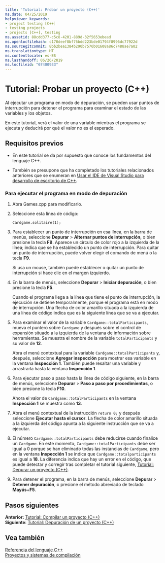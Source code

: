 ```yaml
---
title: 'Tutorial: Probar un proyecto (C++)'
ms.date: 04/25/2019
helpviewer_keywords:
- project testing [C++]
- testing projects
- projects [C++], testing
ms.assetid: 88cdd377-c5c8-4201-889d-32f5653ebead
ms.openlocfilehash: c170deef8bf76bdd223bde01794f8996dc77922d
ms.sourcegitcommit: 8bb2bea1384b290b7570b01608a86c7488ae7a02
ms.translationtype: HT
ms.contentlocale: es-ES
ms.lasthandoff: 06/26/2019
ms.locfileid: "67400933"
---
```

# <a name="walkthrough-testing-a-project-c"></a>Tutorial: Probar un proyecto (C++)

Al ejecutar un programa en modo de depuración, se pueden usar puntos de interrupción para detener el programa para examinar el estado de las variables y los objetos.

En este tutorial, verá el valor de una variable mientras el programa se ejecuta y deducirá por qué el valor no es el esperado.

## <a name="prerequisites"></a>Requisitos previos

- En este tutorial se da por supuesto que conoce los fundamentos del lenguaje C++.

- También se presupone que ha completado los tutoriales relacionados anteriores que se enumeran en [Usar el IDE de Visual Studio para desarrollo de escritorio de C++](../ide/using-the-visual-studio-ide-for-cpp-desktop-development.md).

### <a name="to-run-a-program-in-debug-mode"></a>Para ejecutar el programa en modo de depuración

1. Abra Games.cpp para modificarlo.

1. Seleccione esta línea de código:

   `Cardgame.solitaire(1);`

1. Para establecer un punto de interrupción en esa línea, en la barra de menús, seleccione **Depurar** > **Alternar puntos de interrupción**, o bien presione la tecla **F9**. Aparece un círculo de color rojo a la izquierda de la línea; indica que se ha establecido un punto de interrupción. Para quitar un punto de interrupción, puede volver elegir el comando de menú o la tecla **F9**.

   Si usa un mouse, también puede establecer o quitar un punto de interrupción si hace clic en el margen izquierdo.

1. En la barra de menús, seleccione **Depurar** > **Iniciar depuración**, o bien presione la tecla **F5**.

   Cuando el programa llega a la línea que tiene el punto de interrupción, la ejecución se detiene temporalmente, porque el programa está en modo de interrupción. Una flecha de color amarillo situada a la izquierda de una línea de código indica que es la siguiente línea que se va a ejecutar.

1. Para examinar el valor de la variable `Cardgame::totalParticipants`, mueva el puntero sobre `Cardgame` y después sobre el control de expansión situado a la izquierda de la ventana de información sobre herramientas. Se muestra el nombre de la variable `totalParticipants` y su valor de **12**.

   Abra el menú contextual para la variable `Cardgame::totalParticipants` y, después, seleccione **Agregar inspección** para mostrar esa variable en la ventana **Inspección 1**. También puede resaltar una variable y arrastrarla hasta la ventana **Inspección 1**.

1. Para ejecutar paso a paso hasta la línea de código siguiente, en la barra de menús, seleccione **Depurar** > **Paso a paso por procedimientos**, o bien presione la tecla **F10**.

   Ahora el valor de `Cardgame::totalParticipants` en la ventana **Inspección 1** se muestra como **13**.

1. Abra el menú contextual de la instrucción `return 0;` y después seleccione **Ejecutar hasta el cursor**. La flecha de color amarillo situada a la izquierda del código apunta a la siguiente instrucción que se va a ejecutar.

1. El número `Cardgame::totalParticipants` debe reducirse cuando finalice un `Cardgame`. En este momento, `Cardgame::totalParticipants` debe ser igual a 0 porque se han eliminado todas las instancias de `Cardgame`, pero en la ventana **Inspección 1** se indica que `Cardgame::totalparticipants` es igual a **18**. La diferencia indica que hay un error en el código, que puede detectar y corregir tras completar el tutorial siguiente, [Tutorial: Depurar un proyecto (C++)](../ide/walkthrough-debugging-a-project-cpp.md).

1. Para detener el programa, en la barra de menús, seleccione **Depurar** > **Detener depuración**, o presione el método abreviado de teclado **Mayús**+**F5**.

## <a name="next-steps"></a>Pasos siguientes

**Anterior:** [Tutorial: Compilar un proyecto (C++)](../ide/walkthrough-building-a-project-cpp.md)<br/>
**Siguiente:** [Tutorial: Depuración de un proyecto (C++)](../ide/walkthrough-debugging-a-project-cpp.md)

## <a name="see-also"></a>Vea también

[Referencia del lenguaje C++](../cpp/cpp-language-reference.md)<br/>
[Proyectos y sistemas de compilación](../build/projects-and-build-systems-cpp.md)<br/>
